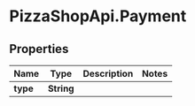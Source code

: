 # PizzaShopApi.Payment

## Properties

Name | Type | Description | Notes
------------ | ------------- | ------------- | -------------
**type** | **String** |  | 


